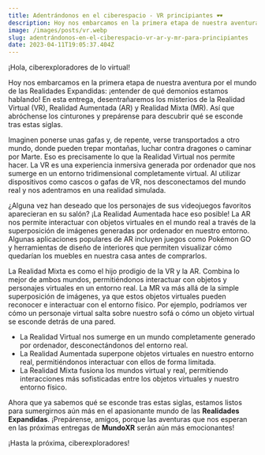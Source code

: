 ```yaml
---
title: Adentrándonos en el ciberespacio - VR principiantes 🕶️
description: Hoy nos embarcamos en la primera etapa de nuestra aventura por el mundo de las Realidades Expandidas.
image: /images/posts/vr.webp
slug: adentrándonos-en-el-ciberespacio-vr-ar-y-mr-para-principiantes
date: 2023-04-11T19:05:37.404Z
---
```


¡Hola, ciberexploradores de lo virtual!

Hoy nos embarcamos en la primera etapa de nuestra aventura por el mundo de las Realidades Expandidas: ¡entender de qué demonios estamos hablando! En esta entrega, desentrañaremos los misterios de la Realidad Virtual (VR), Realidad Aumentada (AR) y Realidad Mixta (MR). Así que abróchense los cinturones y prepárense para descubrir qué se esconde tras estas siglas.

Imaginen ponerse unas gafas y, de repente, verse transportados a otro mundo, donde pueden trepar montañas, luchar contra dragones o caminar por Marte. Eso es precisamente lo que la Realidad Virtual nos permite hacer. La VR es una experiencia inmersiva generada por ordenador que nos sumerge en un entorno tridimensional completamente virtual. Al utilizar dispositivos como cascos o gafas de VR, nos desconectamos del mundo real y nos adentramos en una realidad simulada.

¿Alguna vez han deseado que los personajes de sus videojuegos favoritos aparecieran en su salón? ¡La Realidad Aumentada hace eso posible! La AR nos permite interactuar con objetos virtuales en el mundo real a través de la superposición de imágenes generadas por ordenador en nuestro entorno. Algunas aplicaciones populares de AR incluyen juegos como Pokémon GO y herramientas de diseño de interiores que permiten visualizar cómo quedarían los muebles en nuestra casa antes de comprarlos.

La Realidad Mixta es como el hijo prodigio de la VR y la AR. Combina lo mejor de ambos mundos, permitiéndonos interactuar con objetos y personajes virtuales en un entorno real. La MR va más allá de la simple superposición de imágenes, ya que estos objetos virtuales pueden reconocer e interactuar con el entorno físico. Por ejemplo, podríamos ver cómo un personaje virtual salta sobre nuestro sofá o cómo un objeto virtual se esconde detrás de una pared.

- La Realidad Virtual nos sumerge en un mundo completamente generado por ordenador, desconectándonos del entorno real.
- La Realidad Aumentada superpone objetos virtuales en nuestro entorno real, permitiéndonos interactuar con ellos de forma limitada.
- La Realidad Mixta fusiona los mundos virtual y real, permitiendo interacciones más sofisticadas entre los objetos virtuales y nuestro entorno físico.

Ahora que ya sabemos qué se esconde tras estas siglas, estamos listos para sumergirnos aún más en el apasionante mundo de las **Realidades Expandidas**. ¡Prepárense, amigos, porque las aventuras que nos esperan en las próximas entregas de **MundoXR** serán aún más emocionantes!

¡Hasta la próxima, ciberexploradores!
